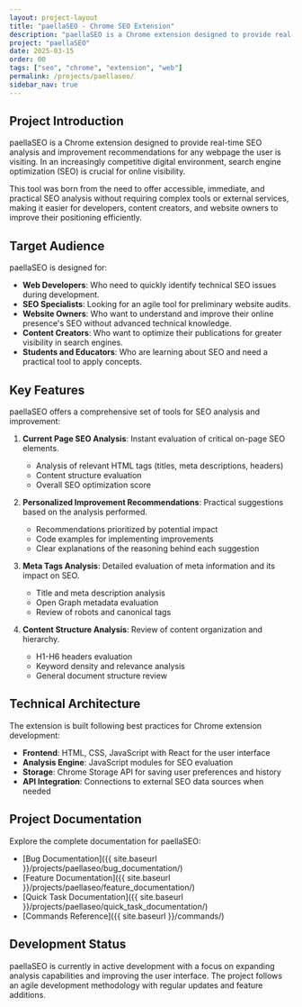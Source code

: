 ```yaml
---
layout: project-layout
title: "paellaSEO - Chrome SEO Extension"
description: "paellaSEO is a Chrome extension designed to provide real-time SEO analysis and improvement recommendations for any webpage the user is visiting. In an increasingly competitive digital environment, search engine optimization (SEO) is crucial for online visibility."
project: "paellaSEO"
date: 2025-03-15
order: 00
tags: ["seo", "chrome", "extension", "web"]
permalink: /projects/paellaseo/
sidebar_nav: true
---
```


## Project Introduction
paellaSEO is a Chrome extension designed to provide real-time SEO analysis and improvement recommendations for any webpage the user is visiting. In an increasingly competitive digital environment, search engine optimization (SEO) is crucial for online visibility.

This tool was born from the need to offer accessible, immediate, and practical SEO analysis without requiring complex tools or external services, making it easier for developers, content creators, and website owners to improve their positioning efficiently.

## Target Audience
paellaSEO is designed for:

- **Web Developers**: Who need to quickly identify technical SEO issues during development.
- **SEO Specialists**: Looking for an agile tool for preliminary website audits.
- **Website Owners**: Who want to understand and improve their online presence's SEO without advanced technical knowledge.
- **Content Creators**: Who want to optimize their publications for greater visibility in search engines.
- **Students and Educators**: Who are learning about SEO and need a practical tool to apply concepts.

## Key Features
paellaSEO offers a comprehensive set of tools for SEO analysis and improvement:

1. **Current Page SEO Analysis**: Instant evaluation of critical on-page SEO elements.
   - Analysis of relevant HTML tags (titles, meta descriptions, headers)
   - Content structure evaluation
   - Overall SEO optimization score

2. **Personalized Improvement Recommendations**: Practical suggestions based on the analysis performed.
   - Recommendations prioritized by potential impact
   - Code examples for implementing improvements
   - Clear explanations of the reasoning behind each suggestion

3. **Meta Tags Analysis**: Detailed evaluation of meta information and its impact on SEO.
   - Title and meta description analysis
   - Open Graph metadata evaluation
   - Review of robots and canonical tags

4. **Content Structure Analysis**: Review of content organization and hierarchy.
   - H1-H6 headers evaluation
   - Keyword density and relevance analysis
   - General document structure review

## Technical Architecture
The extension is built following best practices for Chrome extension development:

- **Frontend**: HTML, CSS, JavaScript with React for the user interface
- **Analysis Engine**: JavaScript modules for SEO evaluation
- **Storage**: Chrome Storage API for saving user preferences and history
- **API Integration**: Connections to external SEO data sources when needed

## Project Documentation
Explore the complete documentation for paellaSEO:

- [Bug Documentation]({{ site.baseurl }}/projects/paellaseo/bug_documentation/)
- [Feature Documentation]({{ site.baseurl }}/projects/paellaseo/feature_documentation/)
- [Quick Task Documentation]({{ site.baseurl }}/projects/paellaseo/quick_task_documentation/)
- [Commands Reference]({{ site.baseurl }}/commands/)

## Development Status
paellaSEO is currently in active development with a focus on expanding analysis capabilities and improving the user interface. The project follows an agile development methodology with regular updates and feature additions.

